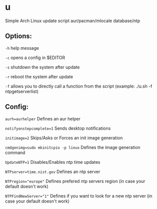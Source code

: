 # u
Simple Arch Linux update script aur/pacman/mlocale database/ntp

## Options:

 `-h`                                      help message
 
 `-c`                                      opens a config in $EDITOR

 `-s`                                      shutdown the system after update
 
 `-r`                                      reboot the system after update
 
 `-f`                                      allows you to directly call a function from the script (example: ./u.sh -f ntpgetserverlist)
 
## Config:

 `aurh=aurhelper`                          Defines an aur helper
 
 `notifyonstepcomplete=1`                  Sends desktop notifications 
 
 `initimage=2`                             Skips/Asks or Forces an init image generation
 
 `cmdgenimg=sudo mkinitcpio -p linux`      Defines the image generation command
 
 `UpdateNTP=1`                             Disables/Enables ntp time updates
 
 `NTPserver=time.nist.gov`                 Defines an ntp server
 
 `NTPregion="europe"`                      Defines prefered ntp servers region (in case your default doesn't work)
 
  `NTPFindNewServer="1"`                   Defines if you want to look for a new ntp server (in case your default doesn't work)
